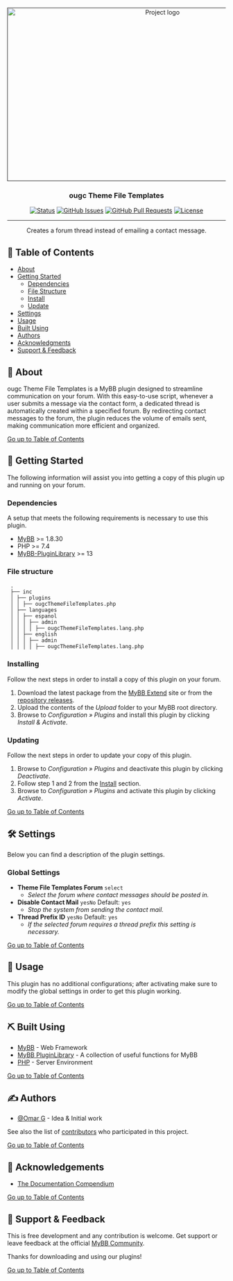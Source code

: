 <p align="center">
    <a href="" rel="noopener">
        <img width="700" height="400" src="https://github.com/OUGC-Network/OUGC-Contact-Thread/assets/1786584/d5f06e8a-5850-4836-8a83-b7b5b4f2ecf5" alt="Project logo">
    </a>
</p>

<h3 align="center">ougc Theme File Templates</h3>

<div align="center">

[![Status](https://img.shields.io/badge/status-active-success.svg)]()
[![GitHub Issues](https://img.shields.io/github/issues/OUGC-Network/OUGC-Contact-Thread.svg)](./issues)
[![GitHub Pull Requests](https://img.shields.io/github/issues-pr/OUGC-Network/OUGC-Contact-Thread-Media.svg)](./pulls)
[![License](https://img.shields.io/badge/license-GPL-blue)](/LICENSE)

</div>

---

<p align="center"> Creates a forum thread instead of emailing a contact message.
    <br> 
</p>

## 📜 Table of Contents <a name = "table_of_contents"></a>

- [About](#about)
- [Getting Started](#getting_started)
	- [Dependencies](#dependencies)
	- [File Structure](#file_structure)
	- [Install](#install)
	- [Update](#update)
- [Settings](#settings)
- [Usage](#usage)
- [Built Using](#built_using)
- [Authors](#authors)
- [Acknowledgments](#acknowledgement)
- [Support & Feedback](#support)

## 🚀 About <a name = "about"></a>

ougc Theme File Templates is a MyBB plugin designed to streamline communication on your forum. With this easy-to-use script, whenever a user submits a message via the contact form, a dedicated thread is automatically created within a specified forum. By redirecting contact messages to the forum, the plugin reduces the volume of emails sent, making communication more efficient and organized.

[Go up to Table of Contents](#table_of_contents)

## 📍 Getting Started <a name = "getting_started"></a>

The following information will assist you into getting a copy of this plugin up and running on your forum.

### Dependencies <a name = "dependencies"></a>

A setup that meets the following requirements is necessary to use this plugin.

- [MyBB](https://mybb.com/) >= 1.8.30
- PHP >= 7.4
- [MyBB-PluginLibrary](https://github.com/frostschutz/MyBB-PluginLibrary) >= 13

### File structure <a name = "file_structure"></a>

  ```
   .
   ├── inc
   │ ├── plugins
   │ │ ├── ougcThemeFileTemplates.php
   │ ├── languages
   │ │ ├── espanol
   │ │ │ ├── admin
   │ │ │ │ ├── ougcThemeFileTemplates.lang.php
   │ │ ├── english
   │ │ │ ├── admin
   │ │ │ │ ├── ougcThemeFileTemplates.lang.php
   ```

### Installing <a name = "install"></a>

Follow the next steps in order to install a copy of this plugin on your forum.

1. Download the latest package from the [MyBB Extend](https://community.mybb.com/mods.php?action=view&pid=1361) site or from the [repository releases](https://github.com/OUGC-Network/OUGC-Contact-Thread/releases/latest).
2. Upload the contents of the _Upload_ folder to your MyBB root directory.
3. Browse to _Configuration » Plugins_ and install this plugin by clicking _Install & Activate_.

### Updating <a name = "update"></a>

Follow the next steps in order to update your copy of this plugin.

1. Browse to _Configuration » Plugins_ and deactivate this plugin by clicking _Deactivate_.
2. Follow step 1 and 2 from the [Install](#install) section.
3. Browse to _Configuration » Plugins_ and activate this plugin by clicking _Activate_.

[Go up to Table of Contents](#table_of_contents)

## 🛠 Settings <a name = "settings"></a>

Below you can find a description of the plugin settings.

### Global Settings

- **Theme File Templates Forum** `select`
	- _Select the forum where contact messages should be posted in._
- **Disable Contact Mail** `yesNo` Default: `yes`
	- _Stop the system from sending the contact mail._
- **Thread Prefix ID** `yesNo` Default: `yes`
	- _If the selected forum requires a thread prefix this setting is necessary._

[Go up to Table of Contents](#table_of_contents)

## 📖 Usage <a name="usage"></a>

This plugin has no additional configurations; after activating make sure to modify the global settings in order to get this plugin working.

[Go up to Table of Contents](#table_of_contents)

## ⛏ Built Using <a name = "built_using"></a>

- [MyBB](https://mybb.com/) - Web Framework
- [MyBB PluginLibrary](https://github.com/frostschutz/MyBB-PluginLibrary) - A collection of useful functions for MyBB
- [PHP](https://www.php.net/) - Server Environment

[Go up to Table of Contents](#table_of_contents)

## ✍️ Authors <a name = "authors"></a>

- [@Omar G](https://github.com/Sama34) - Idea & Initial work

See also the list of [contributors](https://github.com/OUGC-Network/OUGC-Contact-Thread/contributors) who participated in this project.

[Go up to Table of Contents](#table_of_contents)

## 🎉 Acknowledgements <a name = "acknowledgement"></a>

- [The Documentation Compendium](https://github.com/kylelobo/The-Documentation-Compendium)

[Go up to Table of Contents](#table_of_contents)

## 🎈 Support & Feedback <a name="support"></a>

This is free development and any contribution is welcome. Get support or leave feedback at the official [MyBB Community](https://community.mybb.com/thread-227574.html).

Thanks for downloading and using our plugins!

[Go up to Table of Contents](#table_of_contents)